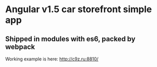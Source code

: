 # Angular v1.5 car storefront simple app

## Shipped in modules with es6, packed by webpack

Working example is here: http://c9z.ru:8810/

